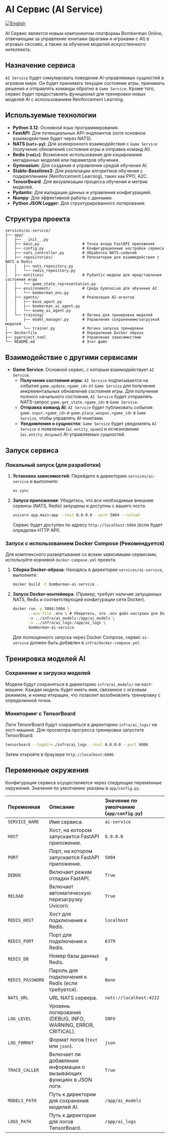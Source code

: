 # AI Сервис (AI Service)
[![English](https://img.shields.io/badge/lang-English-blue)](README.md)

AI Сервис является новым компонентом платформы Bomberman Online, отвечающим за управление юнитами (врагами и игроками с AI) в игровых сессиях, а также за обучение моделей искусственного интеллекта.

## Назначение сервиса

`AI Service` будет симулировать поведение AI-управляемых сущностей в игровом мире. Он будет принимать текущее состояние игры, принимать решения и отправлять команды обратно в `Game Service`. Кроме того, сервис будет предоставлять функционал для тренировки новых моделей AI с использованием Reinforcement Learning.

## Используемые технологии

*   **Python 3.12**: Основной язык программирования.
*   **FastAPI**: Для потенциальных API-эндпоинтов (хотя основное взаимодействие будет через NATS).
*   **NATS (`nats-py`)**: Для асинхронного взаимодействия с `Game Service` (получение обновлений состояния игры и отправка команд AI).
*   **Redis (`redis`)**: Возможное использование для кэширования метаданных моделей или параметров обучения.
*   **Gymnasium**: Для создания и управления средой обучения AI.
*   **Stable-Baselines3**: Для реализации алгоритмов обучения с подкреплением (Reinforcement Learning), таких как PPO, A2C.
*   **TensorBoard**: Для визуализации процесса обучения и метрик моделей.
*   **Pydantic**: Для валидации данных и управления конфигурацией.
*   **Numpy**: Для эффективной работы с данными.
*   **Python JSON Logger**: Для структурированного логирования.

## Структура проекта

```
services/ai-service/
├── app/
│   ├── __init__.py
│   ├── main.py                   # Точка входа FastAPI приложения
│   ├── config.py                 # Конфигурационные настройки сервиса
│   ├── nats_controller.py        # Обработка NATS-событий
│   ├── repositories/             # Репозитории для взаимодействия с NATS и Redis
│   │   ├── nats_repository.py
│   │   └── redis_repository.py
│   ├── entities/                 # Pydantic-модели для представления состояния игры
│   │   └── game_state_representation.py
│   ├── environment/              # Среда Gymnasium для обучения AI
│   │   └── bomberman_env.py
│   ├── agents/                   # Реализации AI-агентов
│   │   ├── base_agent.py
│   │   ├── bomberman_ai_agent.py
│   │   └── enemy_ai_agent.py
│   └── training/                 # Логика для тренировки моделей
│       ├── model_manager.py      # Управление сохранением/загрузкой моделей
│       └── trainer.py            # Логика запуска тренировки
├── Dockerfile                    # Определение Docker образа
├── pyproject.toml                # Управление зависимостями
└── README.md                     # Этот файл
```

## Взаимодействие с другими сервисами

*   **Game Service**: Основной сервис, с которым взаимодействует `AI Service`.
    *   **Получение состояния игры**: `AI Service` подписывается на события `game.update.<game_id>` от `Game Service` для получения инкрементальных обновлений состояния игры. Для получения полного начального состояния, `AI Service` будет отправлять NATS-запрос `game.get_state.<game_id>` в `Game Service`.
    *   **Отправка команд AI**: `AI Service` будет публиковать события `game.input.<game_id>` и `game.place_weapon.<game_id>` в `Game Service`, чтобы управлять AI-юнитами.
    *   **Уведомления о сущностях**: `Game Service` будет уведомлять `AI Service` о появлении (`ai.entity_spawn`) и исчезновении (`ai.entity_despawn`) AI-управляемых сущностей.

## Запуск сервиса

### Локальный запуск (для разработки)

1.  **Установка зависимостей**:
    Перейдите в директорию `services/ai-service` и выполните:
    ```bash
    uv sync
    ```

2.  **Запуск приложения**:
    Убедитесь, что все необходимые внешние сервисы (NATS, Redis) запущены и доступны с вашего хоста.
    ```bash
    uvicorn app.main:app --host 0.0.0.0 --port 5004 --reload
    ```
    Сервис будет доступен по адресу `http://localhost:5004` (если будет определен HTTP API).

### Запуск с использованием Docker Compose (Рекомендуется)

Для комплексного развертывания со всеми зависимыми сервисами, используйте корневой `docker-compose.yml` проекта.

1.  **Сборка Docker-образа**:
    Находясь в директории `services/ai-service`, выполните:
    ```bash
    docker build -t bomberman-ai-service .
    ```
2.  **Запуск Docker-контейнера**:
    (Пример, требует наличия запущенных NATS, Redis и соответствующей конфигурации сети Docker).
    ```bash
    docker run -p 5004:5004 \
           --env-file .env \ # Убедитесь, что .env файл настроен для Docker-окружения
           -v ../infra/ai_models:/app/ai_models \
           -v ../infra/ai_logs:/app/ai_logs \
           bomberman-ai-service
    ```
    Для полноценного запуска через Docker Compose, сервис `ai-service` должен быть добавлен в `infra/docker-compose.yml`.

## Тренировка моделей AI

### Сохранение и загрузка моделей

Модели будут сохраняться в директорию `infra/ai_models/` на хост-машине. Каждая модель будет иметь имя, связанное с игровым режимом, и номер итерации, что позволит возобновлять тренировку с определенной точки.

### Мониторинг с TensorBoard

Логи TensorBoard будут сохраняться в директорию `infra/ai_logs/` на хост-машине.
Для просмотра прогресса тренировки запустите TensorBoard:

```bash
tensorboard --logdir=./infra/ai_logs --host 0.0.0.0 --port 6006
```
Затем откройте в браузере `http://localhost:6006`.

## Переменные окружения

Конфигурация сервиса осуществляется через следующие переменные окружения. Значения по умолчанию указаны в `app/config.py`.

| Переменная          | Описание                                                            | Значение по умолчанию (`app/config.py`) |
| :------------------ | :------------------------------------------------------------------ | :------------------------------------- |
| `SERVICE_NAME`      | Имя сервиса.                                                        | `ai-service`                           |
| `HOST`              | Хост, на котором запускается FastAPI приложение.                    | `0.0.0.0`                              |
| `PORT`              | Порт, на котором запускается FastAPI приложение.                    | `5004`                                 |
| `DEBUG`             | Включает режим отладки FastAPI.                                     | `True`                                 |
| `RELOAD`            | Включает автоматическую перезагрузку Uvicorn.                       | `True`                                 |
| `REDIS_HOST`        | Хост для подключения к Redis.                                       | `localhost`                            |
| `REDIS_PORT`        | Порт для подключения к Redis.                                       | `6379`                                 |
| `REDIS_DB`          | Номер базы данных Redis.                                            | `0`                                    |
| `REDIS_PASSWORD`    | Пароль для подключения к Redis (если требуется).                    | `None`                                 |
| `NATS_URL`          | URL NATS сервера.                                                   | `nats://localhost:4222`                |
| `LOG_LEVEL`         | Уровень логирования (DEBUG, INFO, WARNING, ERROR, CRITICAL).        | `INFO`                                 |
| `LOG_FORMAT`        | Формат логов (`text` или `json`).                                   | `json`                                 |
| `TRACE_CALLER`      | Включает ли добавление информации о вызывающих функциях в JSON логи. | `True`                                 |
| `MODELS_PATH`       | Путь к директории для сохранения моделей AI.                        | `/app/ai_models`                       |
| `LOGS_PATH`         | Путь к директории для логов TensorBoard.                            | `/app/ai_logs`                         | 